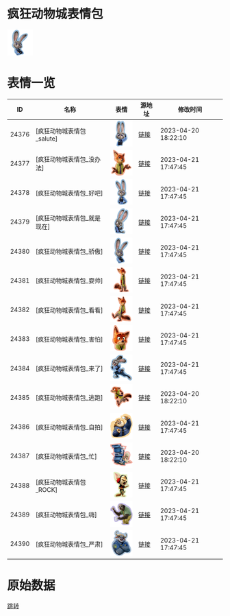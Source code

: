 # 疯狂动物城表情包

<img src="./cover.png" height="60" alt="cover" />

# 表情一览

|ID|名称|表情|源地址|修改时间|
|----|----|----|----|----|
|24376|[疯狂动物城表情包_salute]|<img src="./pic/024376_%5B疯狂动物城表情包_salute%5D.png" height="60" alt="salute"/>|[链接](https://i0.hdslb.com/bfs/emote/6e0bd07aabc6d4e37636785b9f71802d08b10477.png)|2023-04-20 18:22:10|
|24377|[疯狂动物城表情包_没办法]|<img src="./pic/024377_%5B疯狂动物城表情包_没办法%5D.png" height="60" alt="没办法"/>|[链接](https://i0.hdslb.com/bfs/emote/e5191a3e18acc35ba6333ff430449f2db220a61c.png)|2023-04-21 17:47:45|
|24378|[疯狂动物城表情包_好吧]|<img src="./pic/024378_%5B疯狂动物城表情包_好吧%5D.png" height="60" alt="好吧"/>|[链接](https://i0.hdslb.com/bfs/emote/ca1f636ee5d7349784dc5b9bee6f5b18bd070316.png)|2023-04-21 17:47:45|
|24379|[疯狂动物城表情包_就是现在]|<img src="./pic/024379_%5B疯狂动物城表情包_就是现在%5D.png" height="60" alt="就是现在"/>|[链接](https://i0.hdslb.com/bfs/emote/a436a35d993909131340c047b6a1b80649f96ba7.png)|2023-04-21 17:47:45|
|24380|[疯狂动物城表情包_骄傲]|<img src="./pic/024380_%5B疯狂动物城表情包_骄傲%5D.png" height="60" alt="骄傲"/>|[链接](https://i0.hdslb.com/bfs/emote/b0475b53155bb139bf9ab57a1cd073ebed9157fa.png)|2023-04-21 17:47:45|
|24381|[疯狂动物城表情包_耍帅]|<img src="./pic/024381_%5B疯狂动物城表情包_耍帅%5D.png" height="60" alt="耍帅"/>|[链接](https://i0.hdslb.com/bfs/emote/2640c0bacf2e25f4499a230db2898a674248b2df.png)|2023-04-21 17:47:45|
|24382|[疯狂动物城表情包_看看]|<img src="./pic/024382_%5B疯狂动物城表情包_看看%5D.png" height="60" alt="看看"/>|[链接](https://i0.hdslb.com/bfs/emote/d4d4c33a91413e71dd0cf53d8733a41bdca93dc3.png)|2023-04-21 17:47:45|
|24383|[疯狂动物城表情包_害怕]|<img src="./pic/024383_%5B疯狂动物城表情包_害怕%5D.png" height="60" alt="害怕"/>|[链接](https://i0.hdslb.com/bfs/emote/88163cb411376d70f01adc2873495e6c70ac15d4.png)|2023-04-21 17:47:45|
|24384|[疯狂动物城表情包_来了]|<img src="./pic/024384_%5B疯狂动物城表情包_来了%5D.png" height="60" alt="来了"/>|[链接](https://i0.hdslb.com/bfs/emote/a7682d62d2e04580b135340bedc9c711c1b5d7c6.png)|2023-04-21 17:47:45|
|24385|[疯狂动物城表情包_逃跑]|<img src="./pic/024385_%5B疯狂动物城表情包_逃跑%5D.png" height="60" alt="逃跑"/>|[链接](https://i0.hdslb.com/bfs/emote/eeb8f6343fb26057f15ac8fbb29ec1d29f1bd1bc.png)|2023-04-20 18:22:10|
|24386|[疯狂动物城表情包_自拍]|<img src="./pic/024386_%5B疯狂动物城表情包_自拍%5D.png" height="60" alt="自拍"/>|[链接](https://i0.hdslb.com/bfs/emote/a611fa4bb59d9604c23ae0357a24413fd3347635.png)|2023-04-21 17:47:45|
|24387|[疯狂动物城表情包_忙]|<img src="./pic/024387_%5B疯狂动物城表情包_忙%5D.png" height="60" alt="忙"/>|[链接](https://i0.hdslb.com/bfs/emote/fac5dff2ca17ca5a71d0faa5655b5447051eeda1.png)|2023-04-20 18:22:10|
|24388|[疯狂动物城表情包_ROCK]|<img src="./pic/024388_%5B疯狂动物城表情包_ROCK%5D.png" height="60" alt="ROCK"/>|[链接](https://i0.hdslb.com/bfs/emote/ba8b8ce2ef23e1a54192b15f5a6c7a0b20759ad8.png)|2023-04-21 17:47:45|
|24389|[疯狂动物城表情包_嗨]|<img src="./pic/024389_%5B疯狂动物城表情包_嗨%5D.png" height="60" alt="嗨"/>|[链接](https://i0.hdslb.com/bfs/emote/dec681f3692af815b4fc464cdc3f4be0ddad2394.png)|2023-04-21 17:47:45|
|24390|[疯狂动物城表情包_严肃]|<img src="./pic/024390_%5B疯狂动物城表情包_严肃%5D.png" height="60" alt="严肃"/>|[链接](https://i0.hdslb.com/bfs/emote/9c96689410c47d8eadeb8f1658286b167067a2a8.png)|2023-04-21 17:47:45|

# 原始数据

[跳转](./raw.json)

